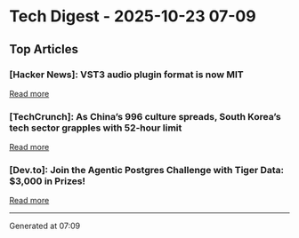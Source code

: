 # Tech Digest - 2025-10-23 07-09

## Top Articles

### [Hacker News]: VST3 audio plugin format is now MIT
[Read more](https://forums.steinberg.net/t/vst-3-8-0-sdk-released/1011988)

### [TechCrunch]: As China&#8217;s 996 culture spreads, South Korea&#8217;s tech sector grapples with 52-hour limit
[Read more](https://techcrunch.com/2025/10/22/as-chinas-996-culture-spreads-south-koreas-tech-sector-grapples-with-52-hour-limit/)

### [Dev.to]: Join the Agentic Postgres Challenge with Tiger Data: $3,000 in Prizes!
[Read more](https://dev.to/devteam/join-the-agentic-postgres-challenge-with-tiger-data-3000-in-prizes-17ip)


---
Generated at 07:09

